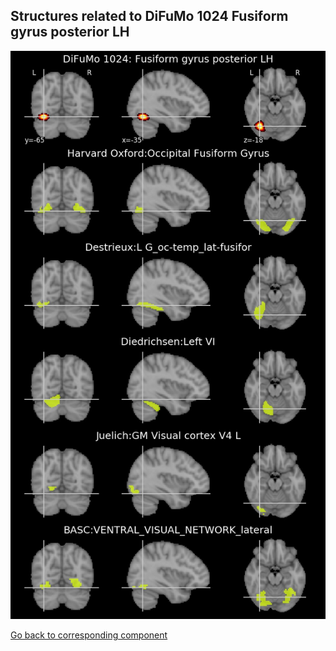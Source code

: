 


## Structures related to DiFuMo 1024 Fusiform gyrus posterior LH

![247](247.jpg "Structures related to DiFuMo 1024 Fusiform gyrus posterior LH")

[Go back to corresponding component](https://parietal-inria.github.io/DiFuMo/1024/html/247.html)